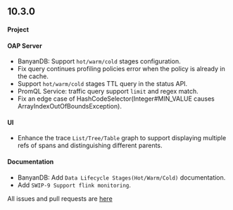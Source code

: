 ## 10.3.0

#### Project

#### OAP Server

* BanyanDB: Support `hot/warm/cold` stages configuration.
* Fix query continues profiling policies error when the policy is already in the cache.
* Support `hot/warm/cold` stages TTL query in the status API.
* PromQL Service: traffic query support `limit` and regex match.
* Fix an edge case of HashCodeSelector(Integer#MIN_VALUE causes ArrayIndexOutOfBoundsException).

#### UI

* Enhance the trace `List/Tree/Table` graph to support displaying multiple refs of spans and distinguishing different parents.

#### Documentation

* BanyanDB: Add `Data Lifecycle Stages(Hot/Warm/Cold)` documentation.
* Add `SWIP-9 Support flink monitoring`.

All issues and pull requests are [here](https://github.com/apache/skywalking/milestone/230?closed=1)

